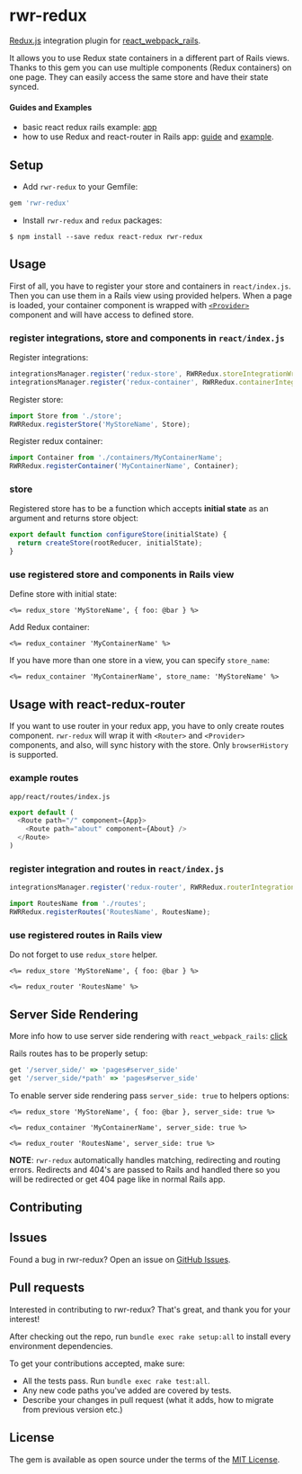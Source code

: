 rwr-redux
====
[Redux.js](http://redux.js.org/) integration plugin for [react_webpack_rails](https://github.com/netguru/react_webpack_rails).

It allows you to use Redux state containers in a different part of Rails views. Thanks to this gem you can use multiple components (Redux containers) on one page. They can easily access the same store and have their state synced.

#### Guides and Examples
* basic react redux rails example: [app](https://github.com/caspg/rails-react-examples/tree/master/basic-redux)
* how to use Redux and react-router in Rails app: [guide](https://github.com/netguru/rwr-redux/blob/master/docs/rails-redux-router.md) and [example](https://github.com/caspg/rails-react-examples/tree/master/redux-router).


## Setup
* Add `rwr-redux` to your Gemfile:

```ruby
gem 'rwr-redux'
```

* Install `rwr-redux` and `redux` packages:

```
$ npm install --save redux react-redux rwr-redux
```

## Usage

First of all, you have to register your store and containers in `react/index.js`. Then you can use them in a Rails view using provided helpers.
When a page is loaded, your container component is wrapped with [`<Provider>`](https://github.com/reactjs/react-redux/blob/master/docs/api.md#provider-store) component and will have access to defined store.


### register integrations, store and components in `react/index.js`

Register integrations:
```js
integrationsManager.register('redux-store', RWRRedux.storeIntegrationWrapper);
integrationsManager.register('redux-container', RWRRedux.containerIntegrationWrapper);
```

Register store:

```js
import Store from './store';
RWRRedux.registerStore('MyStoreName', Store);
```

Register redux container:

```js
import Container from './containers/MyContainerName';
RWRRedux.registerContainer('MyContainerName', Container);
```

### store

Registered store has to be a function which accepts **initial state** as an argument and returns store object:

```js
export default function configureStore(initialState) {
  return createStore(rootReducer, initialState);
}
```

### use registered store and components in Rails view

Define store with initial state:

```erb
<%= redux_store 'MyStoreName', { foo: @bar } %>
```

Add Redux container:

```erb
<%= redux_container 'MyContainerName' %>
```

If you have more than one store in a view, you can specify `store_name`:

```erb
<%= redux_container 'MyContainerName', store_name: 'MyStoreName' %>
```

## Usage with react-redux-router

If you want to use router in your redux app, you have to only create routes component. `rwr-redux` will wrap it with `<Router>` and `<Provider>` components, and also, will sync history with the store. Only `browserHistory` is supported.

### example routes
`app/react/routes/index.js`

```js
export default (
  <Route path="/" component={App}>
    <Route path="about" component={About} />
  </Route>
)
```

### register integration and routes in `react/index.js`

```js
integrationsManager.register('redux-router', RWRRedux.routerIntegrationWrapper);
```

```js
import RoutesName from './routes';
RWRRedux.registerRoutes('RoutesName', RoutesName);
```

### use registered routes in Rails view

Do not forget to use `redux_store` helper.

```erb
<%= redux_store 'MyStoreName', { foo: @bar } %>

<%= redux_router 'RoutesName' %>
```

## Server Side Rendering

More info how to use server side rendering with `react_webpack_rails`: [click](https://github.com/netguru/react_webpack_rails/blob/master/docs/server_side_rendering.md)

Rails routes has to be properly setup:

```rb
get '/server_side/' => 'pages#server_side'
get '/server_side/*path' => 'pages#server_side'
```

To enable server side rendering pass `server_side: true` to helpers options:

```erb
<%= redux_store 'MyStoreName', { foo: @bar }, server_side: true %>

<%= redux_container 'MyContainerName', server_side: true %>

<%= redux_router 'RoutesName', server_side: true %>
```

**NOTE**: `rwr-redux` automatically handles matching, redirecting and routing errors. Redirects and 404's are passed to Rails and handled there so you will be redirected or get 404 page like in normal Rails app.

## Contributing
## Issues

Found a bug in rwr-redux? Open an issue on [GitHub Issues](https://github.com/netguru/rwr-redux/issues).

## Pull requests

Interested in contributing to rwr-redux? That's great, and thank you for your interest!

After checking out the repo, run `bundle exec rake setup:all` to install every environment dependencies.

To get your contributions accepted, make sure:

* All the tests pass. Run `bundle exec rake test:all`.
* Any new code paths you've added are covered by tests.
* Describe your changes in pull request (what it adds, how to migrate from previous version etc.)

## License

The gem is available as open source under the terms of the [MIT License](http://opensource.org/licenses/MIT).
